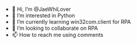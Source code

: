 - 👋 Hi, I’m @JaeWhiLover
- 👀 I’m interested in Python
- 🌱 I’m currently learning win32com.client for RPA
- 💞️ I’m looking to collaborate on RPA
- 📫 How to reach me using comments

<!---
JaeWhiLover/JaeWhiLover is a ✨ special ✨ repository because its `README.md` (this file) appears on your GitHub profile.
You can click the Preview link to take a look at your changes.
--->
